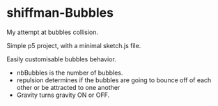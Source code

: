 # shiffman-Bubbles
My attempt at bubbles collision.

Simple p5 project, with a minimal sketch.js file.

Easily customisable bubbles behavior.

- nbBubbles is the number of bubbles.
- repulsion determines if the bubbles are going to bounce off of each other or be attracted to one another
- Gravity turns gravity ON or OFF.
